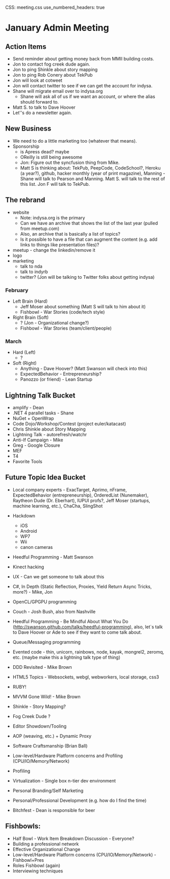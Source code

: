 CSS: meeting.css
use_numbered_headers: true

# January Admin Meeting

## Action Items
* Send reminder about getting money back from MMII building costs.
* Jon to contact fog creek dude again.
* Jon to ping Shinkle about story mapping
* Jon to ping Rob Conery about TekPub
* Jon will look at cotweet
* Jon will contact twitter to see if we can get the account for indysa.
* Shane will migrate email over to indysa.org
  * Shane will ask all of us if we want an account, or where the alias should forward to.
* Matt S. to talk to Dave Hoover
* Let''s do a newsletter again.

## New Business
* We need to do a little marketing too (whatever that means).
* Sponsorship
  * is Apress dead?  maybe
  * OReilly is still being awesome
  * Jon: Figure out the syncfusion thing from Mike.
  * Matt S is thinking about: TekPub, PeepCode, CodeSchool?, Heroku (a year?), github, hacker monthly (year of print magazine), Manning - Shane will talk to Pearson and Manning.  Matt S. will talk to the rest of this list.  Jon F will talk to TekPub.

## The rebrand
* website
  * Note: indysa.org is the primary
  * Can we have an archive that shows the list of the last year (pulled from meetup.com)
  * Also, an archive that is basically a list of topics?
  * Is it possible to have a file that can augment the content (e.g. add links to things like presentation files)?
* meetup - change the linkedin/remove it
* logo
* marketing
  * talk to nda
  * talk to indyrb
  * twitter? (Jon will be talking to Twitter folks about getting indysa)

### February
* Left Brain (Hard)
  * Jeff Moser about something (Matt S will talk to him about it)
  * Fishbowl - War Stories (code/tech style)
* Right Brain (Soft)
  * ? (Jon - Organizational change?)
  * Fishbowl - War Stories (team/client/people)

### March
* Hard (Left)
  * ?
* Soft (Right)
  * Anything - Dave Hoover? (Matt Swanson will check into this)
  * ExpectedBehavior - Entrepreneurship?
  * Panozzo (or friend) - Lean Startup

## Lightning Talk Bucket
* amplify - Dean
* .NET 4 parallel tasks - Shane
* NuGet + OpenWrap
* Code Dojo/Workshop/Contest (project euler/katacast)
* Chris Shinkle about Story Mapping
* Lightning Talk - autorefresh/watchr
* Anti-If Campaign - Mike
* Greg - Google Closure
* MEF
* T4
* Favorite Tools

## Future Topic Idea Bucket
* Local company experts - ExacTarget, Aprimo, nFrame, ExpectedBehavior (entrepreneurship), OrderedList (Nunemaker), Raytheon Dude (Dr. Eberhart), IUPUI profs?, Jeff Moser (startups, machine learning, etc.), ChaCha, SlingShot
* Hackdown
  * iOS
  * Android
  * WP7
  * Wii
  * canon cameras

* Heedful Programming - Matt Swanson
* Kinect hacking
* UX - Can we get someone to talk about this
* C#, In Depth (Static Reflection, Proxies, Yield Return Async Tricks, more?) - Mike, Jon
* OpenCL/GPGPU programming
* Couch - Josh Bush, also from Nashville
* Heedful Programming - Be Mindful About What You Do (http://swanson.github.com/talks/heedful-programming), also, let`s talk to Dave Hoover or Ade to see if they want to come talk about.
* Queue/Messaging programming
* Evented code - thin, unicorn, rainbows, node, kayak, mongrel2, zeromq, etc. (maybe make this a lightning talk type of thing)
* DDD Revisited - Mike Brown
* HTML5 Topics - Websockets, webgl, webworkers, local storage, css3
* RUBY!
* MVVM Gone Wild! - Mike Brown
* Shinkle - Story Mapping?
* Fog Creek Dude ?
* Editor Showdown/Tooling
* AOP (weaving, etc.) + Dynamic Proxy
* Software Craftsmanship (Brian Ball)
* Low-level/Hardware Platform concerns and Profiling (CPU/IO/Memory/Network)
* Profiling 
* Virtualization - Single box n-tier dev environment
* Personal Branding/Self Marketing
* Personal/Professional Development (e.g. how do I find the time)
* Bitchfest - Dean is responsible for beer

## Fishbowls:
* Half Bowl - Work Item Breakdown Discussion - Everyone?
* Building a professional network
* Effective Organizational Change
* Low-level/Hardware Platform concerns (CPU/IO/Memory/Network) - Fishbowl+Pres
* Roles Fishbowl (again)
* Interviewing techniques
